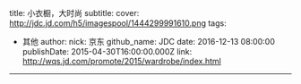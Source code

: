 title: 小衣橱，大时尚
subtitle: 
cover: http://jdc.jd.com/h5/imagespool/1444299991610.png
tags:
  - 其他
author:
  nick: 京东
  github_name: JDC
date: 2016-12-13 08:00:00
publishDate: 2015-04-30T16:00:00.000Z
link: http://wqs.jd.com/promote/2015/wardrobe/index.html

---